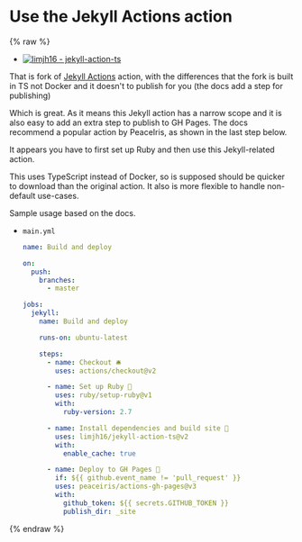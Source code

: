 # Use the Jekyll Actions action

{% raw %}

- [![limjh16 - jekyll-action-ts](https://img.shields.io/static/v1?label=limjh16&message=jekyll-action-ts&color=blue&logo=github)](https://github.com/limjh16/jekyll-action-ts)

That is fork of [Jekyll Actions](https://github.com/marketplace/actions/jekyll-actions) action, with the differences that the fork is built in TS not Docker and it doesn't to publish for you (the docs add a step for publishing)

Which is great. As it means this Jekyll action has a narrow scope and it is also easy to add an extra step to publish to GH Pages. The docs recommend a popular action by PeaceIris, as shown in the last step below.

It appears you have to first set up Ruby and then use this Jekyll-related action.

This uses TypeScript instead of Docker, so is supposed should be quicker to download than the original action. It also is more flexible to handle non-default use-cases.

Sample usage based on the docs.

- `main.yml`
    ```yaml
    name: Build and deploy

    on:
      push:
        branches:
          - master

    jobs:
      jekyll:
        name: Build and deploy

        runs-on: ubuntu-latest

        steps:
          - name: Checkout 🛎
            uses: actions/checkout@v2

          - name: Set up Ruby 💎
            uses: ruby/setup-ruby@v1
            with:
              ruby-version: 2.7

          - name: Install dependencies and build site 🔨
            uses: limjh16/jekyll-action-ts@v2
            with:
              enable_cache: true

          - name: Deploy to GH Pages 🚀
            if: ${{ github.event_name != 'pull_request' }}
            uses: peaceiris/actions-gh-pages@v3
            with:
              github_token: ${{ secrets.GITHUB_TOKEN }}
              publish_dir: _site
    ```

{% endraw %}
